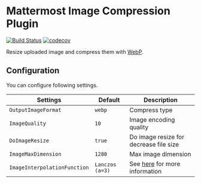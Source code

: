 # Mattermost Image Compression Plugin

[![Build Status](https://github.com/mkaraki/mattermost-image-compression-plugin/actions/workflows/build.yml/badge.svg)](https://github.com/mkaraki/mattermost-image-compression-plugin/actions/workflows/build.yml)
[![codecov](https://codecov.io/gh/mkaraki/mattermost-image-compression-plugin/graph/badge.svg?token=49N94VPBJI)](https://codecov.io/gh/mkaraki/mattermost-image-compression-plugin)

Resize uploaded image and compress them with [WebP](https://developers.google.com/speed/webp).

## Configuration

You can configure following settings.

|Settings|Default|Description|
|---|---|---|
|`OutputImageFormat`|`webp`|Compress type|
|`ImageQuality`|`10`|Image encoding quality|
|`DoImageResize`|`true`|Do image resize for decrease file size|
|`ImageMaxDimension`|`1280`|Max image dimension|
|`ImageInterpolationFunction`|`Lanczos (a=3)`|See [here](https://github.com/OneOfOne/resize/blob/master/README.md#usage) for more information|
